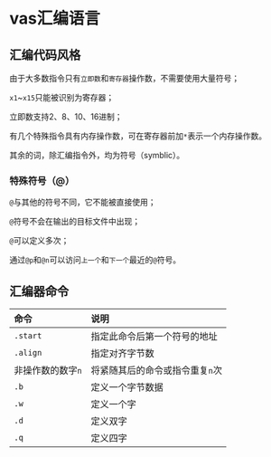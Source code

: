 # vas汇编语言

## 汇编代码风格

由于大多数指令只有`立即数`和`寄存器`操作数，不需要使用大量符号；

`x1`~`x15`只能被识别为寄存器；

立即数支持2、8、10、16进制；

有几个特殊指令具有内存操作数，可在寄存器前加`*`表示一个内存操作数。

其余的词，除汇编指令外，均为符号（symblic）。

### 特殊符号（@）

`@`与其他的符号不同，它不能被直接使用；

`@`符号不会在输出的目标文件中出现；

`@`可以定义多次；

通过`@p`和`@n`可以访问`上一个`和`下一个`最近的`@`符号。

## 汇编器命令

命令|说明
:-|:-
`.start`    |指定此命令后第一个符号的地址
`.align`    |指定对齐字节数
非操作数的数字`n`|将紧随其后的命令或指令重复`n`次
`.b`        |定义一个字节数据
`.w`        |定义一个字
`.d`        |定义双字
`.q`        |定义四字
